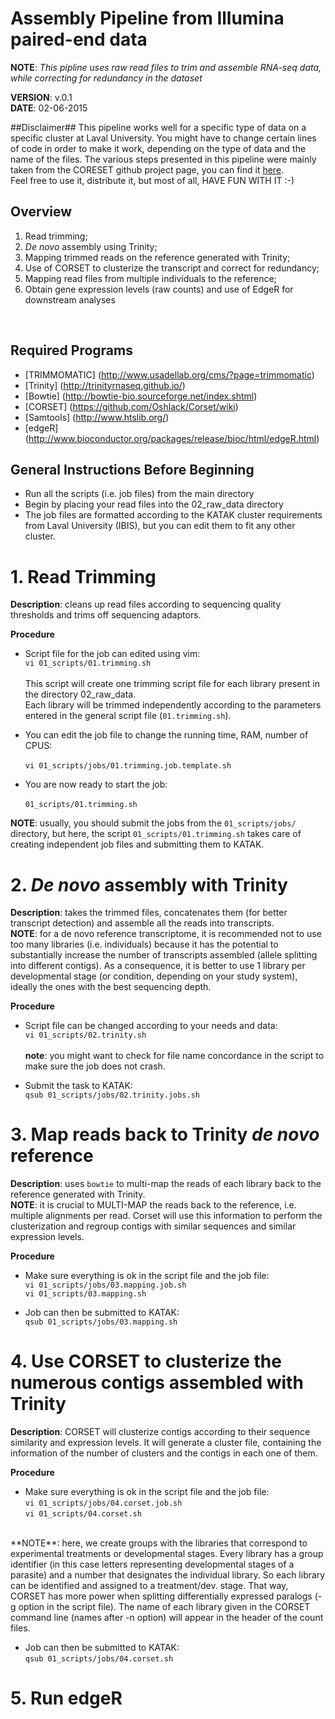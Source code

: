 # Assembly Pipeline from Illumina paired-end data
**NOTE**:
*This pipline uses raw read files to trim and assemble RNA-seq data, while correcting for redundancy in the dataset*

**VERSION**: v.0.1 <br>
**DATE**: 02-06-2015

##Disclaimer##
This pipeline works well for a specific type of data on a specific cluster at Laval University. You might have to
change certain lines of code in order to make it work, depending on the type of data and the name of the files.
The various steps presented in this pipeline were mainly taken from the CORESET github project page, you can find it 
[here](https://github.com/Oshlack/Corset/wiki/Example). <br>
Feel free to use it, distribute it, but most of all, HAVE FUN WITH IT :-)

## Overview ##
1) Read trimming; <br>
2) *De novo* assembly using Trinity; <br>
3) Mapping trimmed reads on the reference generated with Trinity; <br>
4) Use of CORSET to clusterize the transcript and correct for redundancy; <br>
5) Mapping read files from multiple individuals to the reference; <br>
5) Obtain gene expression levels (raw counts) and use of EdgeR for downstream analyses <br>
<br>

## Required Programs ##
* [TRIMMOMATIC] (http://www.usadellab.org/cms/?page=trimmomatic)
* [Trinity] (http://trinityrnaseq.github.io/)
* [Bowtie] (http://bowtie-bio.sourceforge.net/index.shtml)
* [CORSET] (https://github.com/Oshlack/Corset/wiki)
* [Samtools] (http://www.htslib.org/)<br>
* [edgeR] (http://www.bioconductor.org/packages/release/bioc/html/edgeR.html)

## General Instructions Before Beginning ##
* Run all the scripts (i.e. job files) from the main directory
* Begin by placing your read files into the 02_raw_data directory
* The job files are formatted according to the KATAK cluster requirements from Laval University (IBIS), but you can edit them to fit any other cluster.<br>

# 1. Read Trimming #
**Description**: cleans up read files according to sequencing quality thresholds and trims off sequencing adaptors.<br>

**Procedure**<br>
* Script file for the job can edited using vim:<br>
`vi 01_scripts/01.trimming.sh`
<br><br>
This script will create one trimming script file for each library present in the directory 02_raw_data.<br>
Each library will be trimmed independently according to the parameters entered in the general script file (`01.trimming.sh`).<br>

* You can edit the job file to change the running time, RAM, number of CPUS:<br>
<br>`vi 01_scripts/jobs/01.trimming.job.template.sh`

* You are now ready to start the job:<br>
<br>`01_scripts/01.trimming.sh`

**NOTE**: usually, you should submit the jobs from the `01_scripts/jobs/` directory, but here, the script `01_scripts/01.trimming.sh` takes care of creating independent job files and submitting them to KATAK.<br>

# 2. *De novo* assembly with Trinity #
**Description**: takes the trimmed files, concatenates them (for better transcript detection) and assemble all the reads into transcripts.<br>
**NOTE**: for a de novo reference transcriptome, it is recommended not to use too many libraries (i.e. individuals) because it has the potential to substantially increase the number of transcripts assembled (allele splitting into different contigs). As a consequence, it is better to use 1 library per developmental stage (or condition, depending on your study system), ideally the ones with the best sequencing depth.<br>

**Procedure**<br>
* Script file can be changed according to your needs and data:<br>
`vi 01_scripts/02.trinity.sh`
<br><br>
**note**: you might want to check for file name concordance in the script to make sure the job does not crash.

* Submit the task to KATAK:<br>
`qsub 01_scripts/jobs/02.trinity.jobs.sh`<br>

# 3. Map reads back to Trinity *de novo* reference #
**Description**: uses `bowtie` to multi-map the reads of each library back to the reference generated with Trinity.<br>
**NOTE**: it is crucial to MULTI-MAP the reads back to the reference, i.e. multiple alignments per read. Corset will use this information to perform the clusterization and regroup contigs with similar sequences and similar expression levels.

**Procedure**<br>
* Make sure everything is ok in the script file and the job file:<br>
`vi 01_scripts/jobs/03.mapping.job.sh`<br>
`vi 01_scripts/03.mapping.sh`<br>

* Job can then be submitted to KATAK:<br>
`qsub 01_scripts/jobs/03.mapping.sh`<br>

# 4. Use CORSET to clusterize the numerous contigs assembled with Trinity #
**Description**: CORSET will clusterize contigs according to their sequence similarity and expression levels. It will generate a cluster file, containing the information of the number of clusters and the contigs in each one of them.<br>

**Procedure**<br>
* Make sure everything is ok in the script file and the job file:<br>
`vi 01_scripts/jobs/04.corset.job.sh`<br>
`vi 01_scripts/04.corset.sh`<br>
<br>
**NOTE**: here, we create groups with the libraries that correspond to experimental treatments or developmental stages. Every library has a group identifier (in this case letters representing developmental stages of a parasite) and a number that designates the individual library. So each library can be identified and assigned to a treatment/dev. stage. That way, CORSET has more power when splitting differentially expressed paralogs (-g option in the script file). The name of each library given in the CORSET command line (names after -n option) will appear in the header of the count files.

* Job can then be submitted to KATAK:<br>
`qsub 01_scripts/jobs/04.corset.sh`<br>

# 5. Run edgeR #
